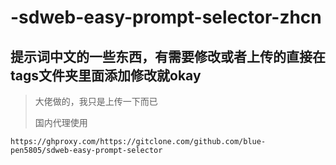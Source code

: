 # -sdweb-easy-prompt-selector-zhcn
## 提示词中文的一些东西，有需要修改或者上传的直接在tags文件夹里面添加修改就okay
> 大佬做的，我只是上传一下而已
> 
> 国内代理使用
>
> 
```https://ghproxy.com/https://gitclone.com/github.com/blue-pen5805/sdweb-easy-prompt-selector```
